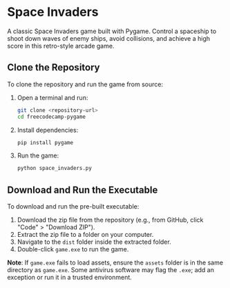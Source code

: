 # Space Invaders

A classic Space Invaders game built with Pygame. Control a spaceship to shoot down waves of enemy ships, avoid collisions, and achieve a high score in this retro-style arcade game.

## Clone the Repository
To clone the repository and run the game from source:
1. Open a terminal and run:
   ```bash
   git clone <repository-url>
   cd freecodecamp-pygame
   ```
2. Install dependencies:
   ```bash
   pip install pygame
   ```
3. Run the game:
   ```bash
   python space_invaders.py
   ```

## Download and Run the Executable
To download and run the pre-built executable:
1. Download the zip file from the repository (e.g., from GitHub, click "Code" > "Download ZIP").
2. Extract the zip file to a folder on your computer.
3. Navigate to the `dist` folder inside the extracted folder.
4. Double-click `game.exe` to run the game.

**Note**: If `game.exe` fails to load assets, ensure the `assets` folder is in the same directory as `game.exe`. Some antivirus software may flag the `.exe`; add an exception or run it in a trusted environment.